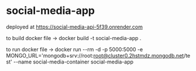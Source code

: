 # social-media-app
deployed at
https://social-media-api-5f39.onrender.com



to build docker file ->
docker build -t social-media-app .  

to run docker file ->
docker run --rm -d -p 5000:5000 -e MONGO_URL='mongodb+srv://root:root@cluster0.2hstmdz.mongodb.net/test' --name social-media-container social-media-app
